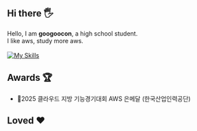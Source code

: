 ## Hi there 🖐️
Hello, I am <strong>googoocon</strong>, a high school student.</br>
I like aws, study more aws.<br><br>
[![My Skills](https://skillicons.dev/icons?i=aws,kubenetes,docker)](https://skillicons.dev)
## Awards 🏆
- 🥈2025 클라우드 지방 기능경기대회 AWS 은메달 (한국산업인력공단)

## Loved ❤️
